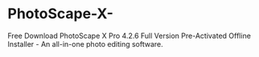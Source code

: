 # PhotoScape-X-
Free Download PhotoScape X Pro 4.2.6 Full Version Pre-Activated Offline Installer - An all-in-one photo editing software.
